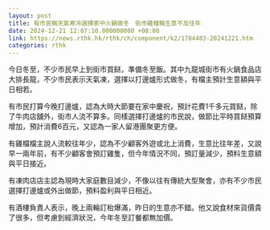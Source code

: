 ```yaml
---
layout: post
title: 有市民稱天氣寒冷選擇家中火鍋做冬　街市雞檔稱生意不及往年
date: 2024-12-21 12:07:10.000000000 +08:00
link: https://news.rthk.hk/rthk/ch/component/k2/1784483-20241221.htm
categories: rthk
---
```


今日冬至，不少市民早上到街市買餸，準備冬至飯。其中九龍城街市有火鍋食品店大排長龍，不少市民表示天氣凍，選擇以打邊爐形式做冬，有檔主預計生意額與平日相若。

有市民打算今晚打邊爐，認為大時大節要在家中慶祝，預計花費1千多元買餸，除了牛肉店舖外，街市人流不算多。同樣選擇打邊爐的市民說，做節比平時買餸預算增加，預計消費6百元，又認為一家人留港團聚更方便。

有雞檔檔主說人流較往年少，認為不少顧客外遊或北上消費，生意比往年差，又說早一兩年前，有不少顧客會預訂雞隻，但今年情況不同，預訂量減少，預料生意額與平日接近。

有凍肉店店主認為現時大家庭數目減少，不像以往有傳統大型聚會，亦有不少市民選擇打邊爐或外出做節，預料盈利與平日相近。

有酒樓負責人表示，晚上兩輪訂枱爆滿，昨日的生意亦不錯。他又說食材來貨價貴了很多，但考慮到經濟狀況，今年冬至訂餐都無加價。
